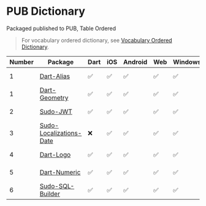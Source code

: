 # PUB Dictionary

Packaged published to PUB, Table Ordered

> For vocabulary ordered dictionary, see [Vocabulary Ordered Dictionary](./vocabulary).

| Number | Package                                                                    | Dart | iOS | Android | Web | Windows | MacOS | Link                                                                                     |
| ------ | -------------------------------------------------------------------------- | ---- | --- | ------- | --- | ------- | ----- | ---------------------------------------------------------------------------------------- |
| 1      | [Dart-Alias](//github.com/SudoDotDog/Dart-Alias)                           | ✅    | ✅   | ✅       | ✅   | ✅       | ✅     | [Document](//dart-alias.sudo.dog) / [PUB](//pub.dev/packages/alias)                      |
| 1      | [Dart-Geometry](//github.com/SudoDotDog/Dart-Geometry)                     | ✅    | ✅   | ✅       | ✅   | ✅       | ✅     | [Document](//dart-geometry.sudo.dog) / [PUB](//pub.dev/packages/coordinate)              |
| 2      | [Sudo-JWT](//github.com/SudoDotDog/Sudo-JWT)                               | ✅    | ✅   | ✅       | ✅   | ✅       | ✅     | [Document](//sudo-jwt.sudo.dog) / [PUB](//pub.dev/packages/sudo_jwt)                     |
| 3      | [Sudo-Localizations-Date](//github.com/SudoDotDog/Sudo-Localizations-Date) | ❌    | ✅   | ✅       | ✅   | ✅       | ✅     | [Document](//localizations-date.sudo.dog) / [PUB](//pub.dev/packages/localizations_date) |
| 4      | [Dart-Logo](//github.com/SudoDotDog/Dart-Logo)                             | ✅    | ✅   | ✅       | ✅   | ✅       | ✅     | [Document](//dart-logo.sudo.dog) / [PUB](//pub.dev/packages/logo)                        |
| 5      | [Dart-Numeric](//github.com/SudoDotDog/Dart-Numeric)                       | ✅    | ✅   | ✅       | ✅   | ✅       | ✅     | [Document](//dart-numeric.sudo.dog) / [PUB](//pub.dev/packages/numeric)                  |
| 6      | [Sudo-SQL-Builder](//github.com/SudoDotDog/Sudo-SQL-Builder)               | ✅    | ✅   | ✅       | ✅   | ✅       | ✅     | [Document](//sudo-sql-builder.sudo.dog) / [PUB](//pub.dev/packages/sudo_sql_builder)     |
